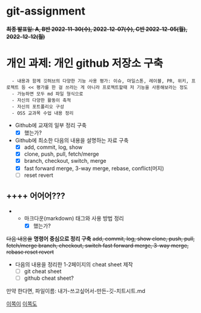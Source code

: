 # git-assignment
#### ~~최종 발표일: A, B반 2022-11-30(수), 2022-12-07(수), C반 2022-12-05(월), 2022-12-12(월)~~

개인 과제: 개인 github 저장소 구축
=
	  - 내용과 함께 깃허브의 다양한 기능 사용 평가: 이슈, 마일스톤, 레이블, PR, 위키, 프로젝트 등 << 평가를 한 걸 쓰라는 게 아니라 프로젝트할때 저 기능을 사용해보라는 정도
	  - 가능하면 모두 md 파일 형식으로 
	  - 자신의 다양한 활동이 축적 
	  - 자신의 포트폴리오 구성
	  - OSS 교과목 수업 내용 정리

- Github에 교재의 일부 정리 구축
	- [x] 했는가?
- Github에 최소한 다음의 내용을 설명하는 자료 구축
    - [x] add, commit, log, show
    - [x] clone, push, pull, fetch/merge
    - [x] branch, checkout, switch, merge
    - [x] fast forward merge, 3-way merge, rebase, conflict(머지)
    - [ ] reset revert

## ++++ 어어어???
- 
	- 마크다운(markdown) 태그와 사용 방법 정리
		- [x] 했는가?

~~다음 내용을~~ **명령어 중심으로 정리 구축**
~~add, commit, log, show
clone, push, pull, fetch/merge
branch, checkout, switch
fast forward merge, 3-way merge, rebase
reset revert~~

- 다음의 내용을 정리한 1-2페이지의 cheat sheet 제작
	- [ ] git cheat sheet
	- [ ] github cheat sheet?

만약 한다면, 파일이름: 내가-쓰고싶어서-만든-깃-치트시트.md

[이쪽이](https://github.com/9dongb/My-OSS)
[이쪽도](https://github.com/nyryngji/AI-lecture)
